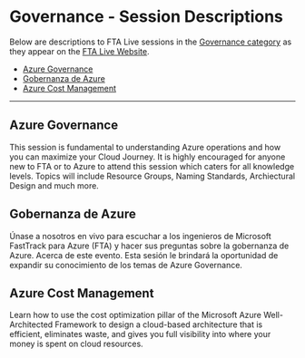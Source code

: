# Governance - Session Descriptions

Below are descriptions to FTA Live sessions in the [Governance category](https://fasttrack.azure.com/live/category/Governance) as they appear on the [FTA Live Website](https://fasttrack.azure.com/live).


- [Azure Governance](#azure-governance)
- [Gobernanza de Azure](#gobernanza-de-azure)
- [Azure Cost Management](#azure-cost-management)

---

## Azure Governance 
This session is fundamental to understanding Azure operations and how you can maximize your Cloud Journey. It is highly encouraged for anyone new to FTA or to Azure to attend this session which caters for all knowledge levels. Topics will include Resource Groups, Naming Standards, Archiectural Design and much more. 
 
## Gobernanza de Azure 
Únase a nosotros en vivo para escuchar a los ingenieros de Microsoft FastTrack para Azure (FTA) y hacer sus preguntas sobre la gobernanza de Azure. Acerca de este evento. Esta sesión le brindará la oportunidad de expandir su conocimiento de los temas de Azure Governance. 
 
## Azure Cost Management 
Learn how to use the cost optimization pillar of the Microsoft Azure Well-Architected Framework to design a cloud-based architecture that is efficient, eliminates waste, and gives you full visibility into where your money is spent on cloud resources. 
 